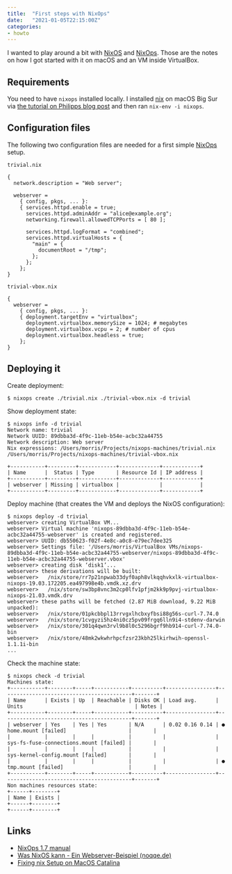 ```yaml
---
title:  "First steps with NixOps"
date:   "2021-01-05T22:15:00Z"
categories:
- howto
---
```


I wanted to play around a bit with [NixOS](https://nixos.org) and [NixOps](https://nixos.org/nixops). Those are the notes on how I got started with it on macOS and an VM inside VirtualBox.

## Requirements

You need to have `nixops` installed locally. I installed [nix](https://nixos.org) on macOS Big Sur via [the tutorial on Philipps blog post](https://www.philipp.haussleiter.de/2020/04/fixing-nix-setup-on-macos-catalina/) and then ran `nix-env -i nixops`.

## Configuration files

The following two configuration files are needed for a first simple [NixOps](https://nixos.org/nixops) setup.

`trivial.nix`

```
{
  network.description = "Web server";

  webserver =
    { config, pkgs, ... }:
    { services.httpd.enable = true;
      services.httpd.adminAddr = "alice@example.org";
      networking.firewall.allowedTCPPorts = [ 80 ];

      services.httpd.logFormat = "combined";
      services.httpd.virtualHosts = {
        "main" = {
          documentRoot = "/tmp";
        };
      };
    };
}
```

`trivial-vbox.nix`
```
{
  webserver =
    { config, pkgs, ... }:
    { deployment.targetEnv = "virtualbox";
      deployment.virtualbox.memorySize = 1024; # megabytes
      deployment.virtualbox.vcpu = 2; # number of cpus
      deployment.virtualbox.headless = true;
    };
}
```

## Deploying it

Create deployment:
```
$ nixops create ./trivial.nix ./trivial-vbox.nix -d trivial
```

Show deployment state:
```
$ nixops info -d trivial
Network name: trivial
Network UUID: 89dbba3d-4f9c-11eb-b54e-acbc32a44755
Network description: Web server
Nix expressions: /Users/morris/Projects/nixops-machines/trivial.nix /Users/morris/Projects/nixops-machines/trivial-vbox.nix

+-----------+---------+------------+-------------+------------+
| Name      |  Status | Type       | Resource Id | IP address |
+-----------+---------+------------+-------------+------------+
| webserver | Missing | virtualbox |             |            |
+-----------+---------+------------+-------------+------------+
```

Deploy machine (that creates the VM and deploys the NixOS configuration):
```
$ nixops deploy -d trivial
webserver> creating VirtualBox VM...
webserver> Virtual machine 'nixops-89dbba3d-4f9c-11eb-b54e-acbc32a44755-webserver' is created and registered.
webserver> UUID: db550623-f02f-4e8c-a0c8-e79ec7dee325
webserver> Settings file: '/Users/morris/VirtualBox VMs/nixops-89dbba3d-4f9c-11eb-b54e-acbc32a44755-webserver/nixops-89dbba3d-4f9c-11eb-b54e-acbc32a44755-webserver.vbox'
webserver> creating disk ‘disk1’...
webserver> these derivations will be built:
webserver>   /nix/store/rr7p21npwab33dyf0aph8vlkqqhvkxlk-virtualbox-nixops-19.03.172205.ea497998e4b.vmdk.xz.drv
webserver>   /nix/store/sw3bp8vnc3m2cp0lfv1pfjm2kk9p9pvj-virtualbox-nixops-21.03.vmdk.drv
webserver> these paths will be fetched (2.87 MiB download, 9.22 MiB unpacked):
webserver>   /nix/store/01pkcbbpl13rrvgxlhcbxyfbsi88g56s-curl-7.74.0
webserver>   /nix/store/1cvgyzi5hz4ni0cz5pv09frgq6lln9i4-stdenv-darwin
webserver>   /nix/store/301q4qwn3rvl9b8l0c5296bgrf9hb914-curl-7.74.0-bin
webserver>   /nix/store/48mk2wkwhrhpcfzsr23kbh25lkirhwih-openssl-1.1.1i-bin
...
```

Check the machine state:
```
$ nixops check -d trivial
Machines state:
+-----------+--------+-----+-----------+----------+----------------+------------------------------------------+-------+
| Name      | Exists | Up  | Reachable | Disks OK | Load avg.      | Units                                    | Notes |
+-----------+--------+-----+-----------+----------+----------------+------------------------------------------+-------+
| webserver | Yes    | Yes | Yes       | N/A      | 0.02 0.16 0.14 | ● home.mount [failed]                    |       |
|           |        |     |           |          |                |   sys-fs-fuse-connections.mount [failed] |       |
|           |        |     |           |          |                |   sys-kernel-config.mount [failed]       |       |
|           |        |     |           |          |                | ● tmp.mount [failed]                     |       |
+-----------+--------+-----+-----------+----------+----------------+------------------------------------------+-------+
Non machines resources state:
+------+--------+
| Name | Exists |
+------+--------+
+------+--------+
```


## Links

* [NixOps 1.7 manual](https://releases.nixos.org/nixops/nixops-1.7/manual/manual.html)
* [Was NixOS kann - Ein Webserver-Beispiel (noqqe.de)](https://noqqe.de/blog/2020/06/24/nixos-httpd/)
* [Fixing nix Setup on MacOS Catalina](https://www.philipp.haussleiter.de/2020/04/fixing-nix-setup-on-macos-catalina/)